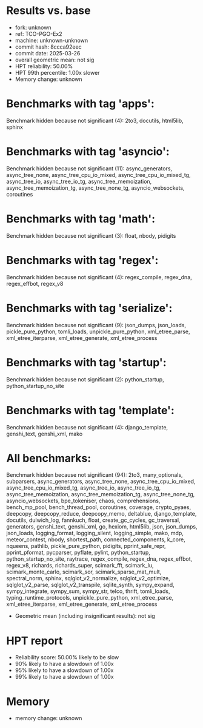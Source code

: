 # Results vs. base

- fork: unknown
- ref: TCO-PGO-Ex2
- machine: unknown-unknown
- commit hash: 8ccca92eec
- commit date: 2025-03-26
- overall geometric mean: not sig
- HPT reliability: 50.00%
- HPT 99th percentile: 1.00x slower
- Memory change: unknown

Benchmarks with tag 'apps':
===========================

Benchmark hidden because not significant (4): 2to3, docutils, html5lib, sphinx

Benchmarks with tag 'asyncio':
==============================

Benchmark hidden because not significant (11): async_generators, async_tree_none, async_tree_cpu_io_mixed, async_tree_cpu_io_mixed_tg, async_tree_io, async_tree_io_tg, async_tree_memoization, async_tree_memoization_tg, async_tree_none_tg, asyncio_websockets, coroutines

Benchmarks with tag 'math':
===========================

Benchmark hidden because not significant (3): float, nbody, pidigits

Benchmarks with tag 'regex':
============================

Benchmark hidden because not significant (4): regex_compile, regex_dna, regex_effbot, regex_v8

Benchmarks with tag 'serialize':
================================

Benchmark hidden because not significant (9): json_dumps, json_loads, pickle_pure_python, tomli_loads, unpickle_pure_python, xml_etree_parse, xml_etree_iterparse, xml_etree_generate, xml_etree_process

Benchmarks with tag 'startup':
==============================

Benchmark hidden because not significant (2): python_startup, python_startup_no_site

Benchmarks with tag 'template':
===============================

Benchmark hidden because not significant (4): django_template, genshi_text, genshi_xml, mako

All benchmarks:
===============

Benchmark hidden because not significant (94): 2to3, many_optionals, subparsers, async_generators, async_tree_none, async_tree_cpu_io_mixed, async_tree_cpu_io_mixed_tg, async_tree_io, async_tree_io_tg, async_tree_memoization, async_tree_memoization_tg, async_tree_none_tg, asyncio_websockets, bpe_tokeniser, chaos, comprehensions, bench_mp_pool, bench_thread_pool, coroutines, coverage, crypto_pyaes, deepcopy, deepcopy_reduce, deepcopy_memo, deltablue, django_template, docutils, dulwich_log, fannkuch, float, create_gc_cycles, gc_traversal, generators, genshi_text, genshi_xml, go, hexiom, html5lib, json, json_dumps, json_loads, logging_format, logging_silent, logging_simple, mako, mdp, meteor_contest, nbody, shortest_path, connected_components, k_core, nqueens, pathlib, pickle_pure_python, pidigits, pprint_safe_repr, pprint_pformat, pycparser, pyflate, pylint, python_startup, python_startup_no_site, raytrace, regex_compile, regex_dna, regex_effbot, regex_v8, richards, richards_super, scimark_fft, scimark_lu, scimark_monte_carlo, scimark_sor, scimark_sparse_mat_mult, spectral_norm, sphinx, sqlglot_v2_normalize, sqlglot_v2_optimize, sqlglot_v2_parse, sqlglot_v2_transpile, sqlite_synth, sympy_expand, sympy_integrate, sympy_sum, sympy_str, telco, thrift, tomli_loads, typing_runtime_protocols, unpickle_pure_python, xml_etree_parse, xml_etree_iterparse, xml_etree_generate, xml_etree_process

- Geometric mean (including insignificant results): not sig

# HPT report

- Reliability score: 50.00% likely to be slow
- 90% likely to have a slowdown of 1.00x
- 95% likely to have a slowdown of 1.00x
- 99% likely to have a slowdown of 1.00x

# Memory
- memory change: unknown